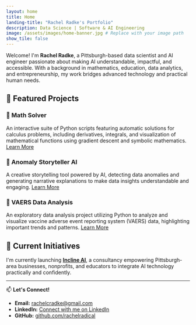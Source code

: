 ```yaml
---
layout: home
title: Home
landing-title: "Rachel Radke's Portfolio"
description: Data Science | Software & AI Engineering 
image: /assets/images/home-banner.jpg # Replace with your image path
show_tile: false
---
```


Welcome! I'm **Rachel Radke**, a Pittsburgh-based data scientist and AI engineer passionate about making AI understandable, impactful, and accessible. With a background in mathematics, education, data analytics, and entrepreneurship, my work bridges advanced technology and practical human needs.

## 🚀 Featured Projects

### 📐 Math Solver
An interactive suite of Python scripts featuring automatic solutions for calculus problems, including derivatives, integrals, and visualization of mathematical functions using gradient descent and symbolic mathematics.
<a href="math-solver-landing">Learn More</a>

### 📖 Anomaly Storyteller AI
A creative storytelling tool powered by AI, detecting data anomalies and generating narrative explanations to make data insights understandable and engaging.
<a href="anomaly-ai">Learn More</a>

### 💉 VAERS Data Analysis

An exploratory data analysis project utilizing Python to analyze and visualize vaccine adverse event reporting system (VAERS) data, highlighting important trends and patterns.
<a href="vaers-landing">Learn More</a>


## 🌟 Current Initiatives

I'm currently launching **[Incline AI](https://inclineai.tech)**, a consultancy empowering Pittsburgh-area businesses, nonprofits, and educators to integrate AI technology practically and confidently.

---

📫 **Let's Connect!**

- **Email:** [rachelcradke@gmail.com](mailto:rachelcradke@gmail.com)
- **LinkedIn:** [Connect with me on LinkedIn](https://linkedin.com/in/rachel-c-radke)
- **GitHub:** [github.com/rachelradical](https://github.com/rachelradical)
